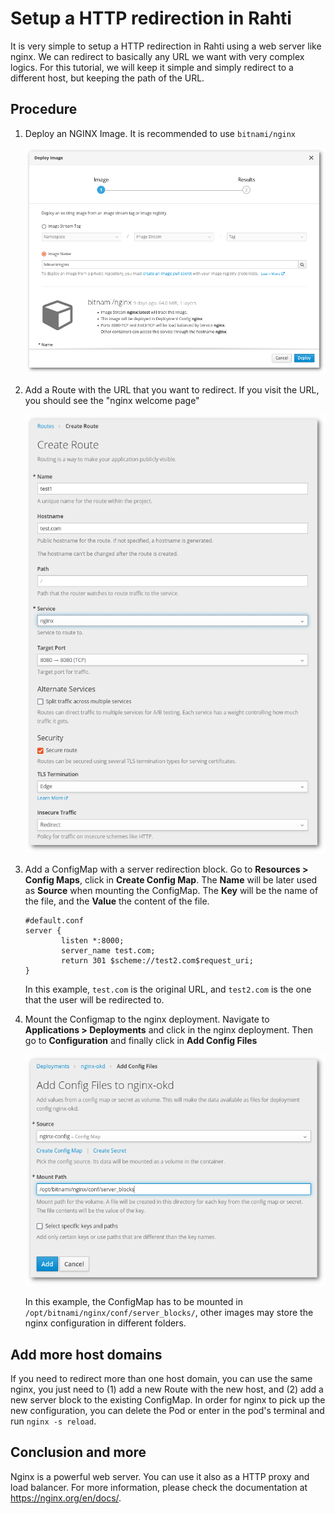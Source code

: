 # Setup a HTTP redirection in Rahti

It is very simple to setup a HTTP redirection in Rahti using a web server like nginx. We can redirect to basically any URL we want with very complex logics. For this tutorial, we will keep it simple and simply redirect to a different host, but keeping the path of the URL.

## Procedure

1. Deploy an NGINX Image. It is recommended to use `bitnami/nginx`

    ![bitnami/nginx](../img/bitnami-nginx.png)

1. Add a Route with the URL that you want to redirect. If you visit the URL, you should see the "nginx welcome page"

    ![route](../img/route-create.png)

1. Add a ConfigMap with a server redirection block. Go to **Resources > Config Maps**, click in **Create Config Map**. The **Name** will be later used as **Source** when mounting the ConfigMap. The **Key** will be the name of the file, and the **Value** the content of the file. 

    ```nginx
    #default.conf
    server {
            listen *:8000;
            server_name test.com;
            return 301 $scheme://test2.com$request_uri;
    }
    ```

    In this example, `test.com` is the original URL, and `test2.com`  is the one that the user will be redirected to.

1. Mount the Configmap to the nginx deployment. Navigate to **Applications > Deployments** and click in the nginx deployment. Then go to **Configuration** and finally click in **Add Config Files**

    ![ConfigMap](../img/nginx-configmap.png)

    In this example, the ConfigMap has to be mounted in `/opt/bitnami/nginx/conf/server_blocks/`, other images may store the nginx configuration in different folders.

## Add more host domains

If you need to redirect more than one host domain, you can use the same nginx, you just need to (1) add a new Route with the new host, and (2) add a new server block to the existing ConfigMap. In order for nginx to pick up the new configuration, you can delete the Pod or enter in the pod's terminal and run `nginx -s reload`.

## Conclusion and more

Nginx is a powerful web server. You can use it also as a HTTP proxy and load balancer. For more information, please check the documentation at <https://nginx.org/en/docs/>.
